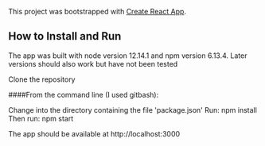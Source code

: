 This project was bootstrapped with [Create React App](https://github.com/facebook/create-react-app).

## How to Install and Run

The app was built with node version 12.14.1 and npm version 6.13.4. Later versions should also work but have not been tested

Clone the repository

####From the command line 
(I used gitbash):

Change into the directory containing the file 'package.json'
Run:  npm install
Then run: npm start

The app should be available at http://localhost:3000
